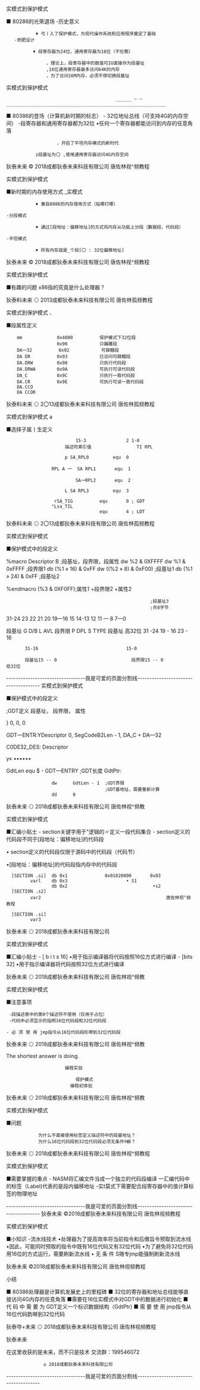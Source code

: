 实模式到保护模式

■ 80286的光荣退场
    -历史意义

               ♦ 弓丨入了保护模式，为现代操作系统和应用程序奠定了基础
       -奇肥设计

              ♦ 段寄存器为24位，通用寄存器为16位（不伦務）

                   ，理论上，段寄存器中的数值可IU直接作为段基址
                   ,16位通用寄存器最多访问64K的内存
                   ，为了访问16M内存，必须不停切换段基址

实模式到保护模式

                                             ______ — —____________________________________________________________

■ 80386的登场（计算机新时期的标志）
    - 32位地址总线（可支持4G的内存空间）
    -段寄存器和通用寄存器都为32位
          •任何一个寄存器都能访问到内存的任意角落

                       ，开启了平坦内存模式的新时代

               z段基址为〇 ,使用通用寄存器访问4G内存空间

狄泰未来                 © 2018成都狄泰未来科技有限公司                                                                              唐佐林视^频教程

实模式到保护模式

■新时期的内存使用方式
    _实模式

               ♦ 兼容8086的内存使用方式（指哪打哪）

    -分段模式

               ♦ 通过[段地址：偏移地址]的方式将内存从功能上分段（數据段，代码段）

    -平坦模式

               ♦ 所有内存就是_个段[〇 : 32位偏移地址]

狄泰未来                 © 2018成都狄泰未来科技有限公司                                                                              唐佐林视^频教程

实模式到保护模式

■有趣的问题
                         x86指的究竟是什么处理器？

狄泰料未来                ◎ 2013成都狄泰未来科技有限公司                                                                              唐佐林孤频教程

实模式到保护模式                                                                                                                  、

■段属性定义

        mm             0x4000          保护模式下32位段
                       0x90            只雜雕段
        DA一32          0x92            可薛麵段
        DA DR          0x93            已访问可薛麵段
        DA.DRW         0x98            只执行代码段
        DA.DRWA        0x9A            可执行可读代码段
        DA_C           0x9C            只执行一致代码段
        DA.CR          0x9E            可执行可读一致代码段
        DA.CCO
        DA CCOR

狄泰料未来                ◎ 2〇13成都狄泰未来科技有限公司                                                                              唐佐林孤频教程

实模式到保护模式                                                                                                                                  a

■选择子属丨生定义

                              15-3               2 1-0
                          描述符索引值                 TI RPL

                          p SA_RPL0         equ  0

                     RPL A 一  SA RPL1       equ  1

                              SA一RPL2       equ  2

                          L SA RPL3         equ  3

                      rSA_TIG          equ       0 ; GDT
                     "Lsa_TIL
                                       equ       4 ; LDT

狄泰料未来                ◎ 2〇13成都狄泰未来科技有限公司                                                                              唐佐林孤频教程

实模式到保护模式

■保护模式中的段定义

%macro Descriptor B                                       ;段基址，段界限，段属性
       dw %2 & 0XFFFF
       dw %1 & 0xFFFF                                     ;段界限1
       db (%1 » 16) & 0xFF
       dw ((%2 » 8) & 0xF00)                              ;段基址1
       db (%1 » 24) & 0xFF                                ;段基址2

%endmacro                          (%3 & 0XF0FF);属性1 +段界限2 +属性2

                                                          ;段基址3
                                                          ;共8字节

31-24 23 22 21 20 19—16 15 14-13 12 11 — 8 7—0

段基址     G  D/B    L  AVL  段界限      P        DPL  S TYPE      段基址                                                     高32位
31 -24                    19 - 16                            23 - 16

           31-16                                 15-0

           段基址15 -- 0                            段界限15 -- 0                                                          低32位

---------------------------------我是可爱的页面分割线-------------------------------------
实模式到保护模式

■保护模式中的段定义

;GDT定义                       段基址， 段界限， 属性

}                               0,       0,            0

GDT一ENTR:YDescriptor            0,       SegCodeB2Len - 1, DA_C + DA—32

C0DE32_DES: Descriptor

y«
    ••••••

GdtLen               equ     $ - GDT—ENTRY ;GDT长度
GdtPtr:

                     dw      GdtLen - 1  ;GDT界限
                                         ;GDT基地址，需要重新计算
                     dd      0

狄泰未来                 ◎ 2018成都狄泰未来科技有限公司                   唐佐林视^频教

实模式到保护模式

■汇编小贴士
    - section关键字用于"逻辑的〃定义一段代码集合
    - section定义的代码段不同于[段地址：偏移地址]的代码段

• section定义的代码段仅限于源码中的代码段（代码节）

•[段地址：偏移地址]的代码段指内存中的代码段

      [SECTION .si]  db 0x1              0x01020000       0x03
             varl    db 0x3                      • S1
                     db 0x2                                •s2
      [SECTION .s2]
             var2                                               唐佐林视^频教程

      [SECTION .si]
             var3

狄泰未来                 ◎ 2018成都狄泰未来科技有限公司

实模式到保护模式

■汇编小贴士
     - [ b i t s 16]
         •用于指示编译器将代码按照16位方式进行编译
    - [bits 32]
         •用于指示编译器将代码按照32位方式进行编译

狄泰未来                 ◎ 2018成都狄泰未来科技有限公司                   唐佐林视^频教

实模式到保护模式

■注意事项

     -段描述表中的第0个描述符不使用（仅用于占位）
     -代码中必须显示的指明16位代码段和32位代码段

    - 必 须 使 用 jmp指令从16位代码段形啭到32位代码段

狄泰未来                 ◎ 2018成都狄泰未来科技有限公司                   唐佐林视^频教

The shortest answer is doing.

                          编程实验

                              保护模式
                            编程初体验

狄泰未来                 ◎ 2018成都狄泰未来科技有限公司                   唐佐林视^频教

实模式到保护模式

■问题

                为什么不直接使用标签定义描述符中的段基地址？
                为什么16位代码段到32位代码段必须无条件®齡？

狄泰未来                 ◎ 2018成都狄泰未来科技有限公司                   唐佐林视^频教程

实模式到保护模式

■需要掌握的重点
    - NASM将汇编文件当成一个独立的代码段编译
    一汇编代码中的标签（Label)代表的是段内偏移地址
    -实t莫式下需要配合段寄存器中的值计算标签的物理地址

---------------------------------我是可爱的页面分割线-------------------------------------
狄泰未来    ©2018成都狄泰未来科技有限公司             唐佐林视频教程

实模式到保护模式

■小知识
    -流水线技术
          •处理器为了提高效率将当前指令和后缴旨令预取到流水线
          •因此，可能同时预取的指令中既有16位代码又有32位代码
          •为了避免将32位代码用16位的方式运行，需要刷新流水线
         • 无 条 件 S赂专jmp能强制刷新流水线

狄泰未来    ©2018成都狄泰未来科技有限公司             唐佐林视频教程

 小结

■ 80386处理器是计算机发展史上的里程碑
■ 32位的寄存器和地址总线能够直接访问4G内存的任意角落
■需要在16位实模式中对GDT中的数据进行初始化
■ 代 码 中 需 要 为 GDT定义一个标识数据结构（GdtPtr)
■ 需 要 使 用 jmp指令从16位代码韵啭到32位代码

狄泰夺+未来  ◎ 2018成都狄泰未来科技有限公司            唐佐林视频教程

  狄泰未来

在这里收获的是未来，而不只是技术
              交流群：199546072

                  ◎ 2018成都狄泰未来科技有限公司

---------------------------------我是可爱的页面分割线-------------------------------------
